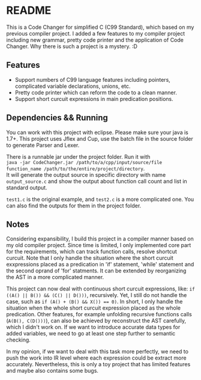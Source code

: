# README #
This is a Code Changer for simplified C (C99 Standard), which based on my previous compiler project. I added a few features to my compiler project including new grammar, pretty code printer and the application of Code Changer. Why there is such a project is a mystery. :D

## Features ##
- Support numbers of C99 language features including pointers, complicated variable declarations, unions, etc.
- Pretty code printer which can reform the code to a clean manner.
- Support short curcuit expressions in main predication positions.

## Dependencies && Running ##
You can work with this project with eclipse. Please make sure your java is 1.7+. This project uses Jflex and Cup, use the batch file in the source folder to generate Parser and Lexer.

There is a runnable jar under the project folder. Run it with  
`java -jar CodeChanger.jar /path/to/a/cpp/input/source/file function_name /path/to/the/entire/project/directory`.   
It will generate the output source in specific directory with name `output_source.c` and show the output about function call count and list in standard output.

`test1.c` is the original example, and `test2.c` is a more complicated one. You can also find the outputs for them in the project folder. 

## Notes ##
Considering expansibility, I build this project in a compiler manner based on my old compiler project. Since time is limited, I only implemented core part for the requirements, which can track function calls, resolve shortcut curcuit. Note that I only handle the situation where the short curcuit exxpressions placed as a predication in 'if' statement, 'while' statement and the second oprand of 'for' statments. It can be extended by reorganizing the AST in a more complicated manner.

This project can now deal with continuous short curcuit expressions, like: `if ((A() || B()) && (C() || D()))`, recursively. Yet, I still do not handle the case, such as `if (A() + (B() && X()) == 0)`. In short, I only handle the situation when the whole short curcuit expression placed as the whole predication. Other features, for example unfolding recursive functions calls (`A(B(), C(D()))`), can also be achieved by reconstruct the AST carefully, which I didn't work on. If we want to introduce accurate data types for added variables, we need to go at least one step further to semantic checking.

In my opinion, if we want to deal with this task more perfectly, we need to push the work into IR level where each expression could be extract more accurately. Nevertheless, this is only a toy project that has limited features and maybe also contains some bugs.